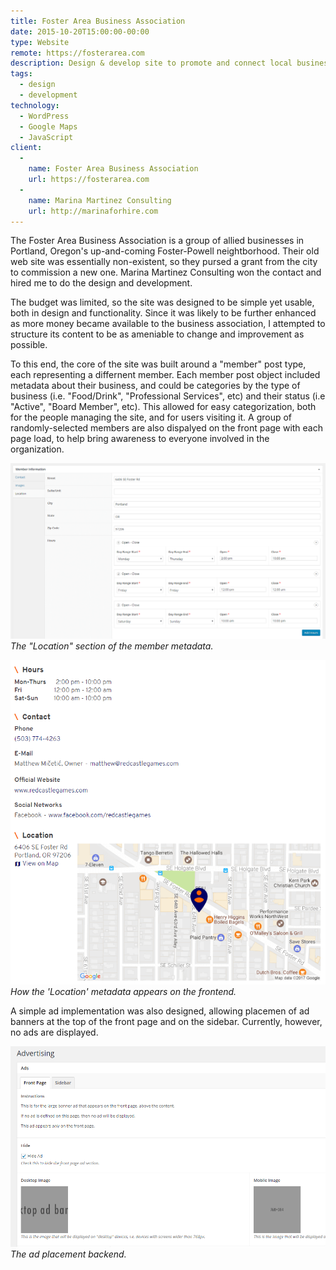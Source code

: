 ```yaml
---
title: Foster Area Business Association
date: 2015-10-20T15:00:00-00:00
type: Website
remote: https://fosterarea.com
description: Design & develop site to promote and connect local businesses.
tags:
  - design
  - development
technology:
  - WordPress
  - Google Maps
  - JavaScript
client:
  - 
    name: Foster Area Business Association
    url: https://fosterarea.com
  - 
    name: Marina Martinez Consulting
    url: http://marinaforhire.com
---
```


The Foster Area Business Association is a group of allied businesses in Portland, Oregon's up-and-coming Foster-Powell neightborhood. Their old web site was essentially non-existent, so they pursed a grant from the city to commission a new one. Marina Martinez Consulting won the contact and hired me to do the design and development.

The budget was limited, so the site was designed to be simple yet usable, both in design and functionality. Since it was likely to be further enhanced as more money became available to the business association, I attempted to structure its content to be as ameniable to change and improvement as possible.

To this end, the core of the site was built around a "member" post type, each representing a differnent member. Each member post object included metadata about their business, and could be categories by the type of business (i.e. "Food/Drink", "Professional Services", etc) and their status (i.e "Active", "Board Member", etc). This allowed for easy categorization, both for the people managing the site, and for users visiting it. A group of randomly-selected members are also dispalyed on the front page with each page load, to help bring awareness to everyone involved in the organization.

![Member location metadata, backend](images/fosterarea.com/fosterarea.com_member_meta_backend.png)
_The "Location" section of the member metadata._

![Member location metadata, frontend](images/fosterarea.com/fosterarea.com_member_meta_frontend.png)_How the 'Location' metadata appears on the frontend._

A simple ad implementation was also designed, allowing placemen of ad banners at the top of the front page and on the sidebar. Currently, however, no ads are displayed.

![Ad placement tool, backend](images/fosterarea.com/fosterarea.com_advertising_backend.png)
_The ad placement backend._
